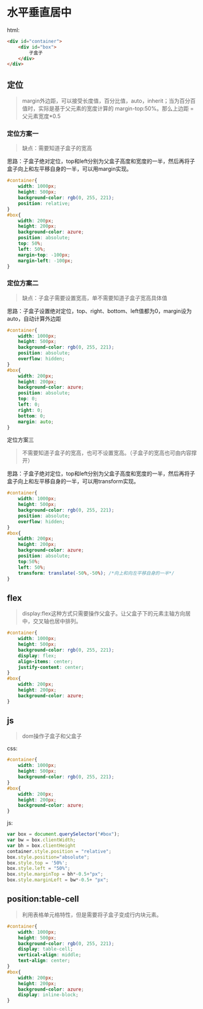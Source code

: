# 水平垂直居中

html:

```html
<div id="container">
    <div id="box">
        子盒子
    </div>
</div>
```

## 定位
> margin外边距，可以接受长度值，百分比值，auto，inherit；当为百分百值时，实际是基于父元素的宽度计算的 margin-top:50%。那么上边距 = 父元素宽度*0.5
### 定位方案一

> 缺点：需要知道子盒子的宽高 

思路：子盒子绝对定位，top和left分别为父盒子高度和宽度的一半，然后再将子盒子向上和左平移自身的一半，可以用margin实现。

```css
#container{
    width: 1000px;
    height: 500px;
    background-color: rgb(0, 255, 221);
    position: relative;
}
#box{
    width: 200px;
    height: 200px;
    background-color: azure;
    position: absolute;
    top: 50%;
    left: 50%;
    margin-top: -100px;
    margin-left: -100px;
}
```

### 定位方案二

> 缺点：子盒子需要设置宽高，单不需要知道子盒子宽高具体值

思路：子盒子设置绝对定位，top、right、bottom、left值都为0，margin设为auto，自动计算外边距

```css
#container{
    width: 1000px;
    height: 500px;
    background-color: rgb(0, 255, 221);
    position: absolute;
    overflow: hidden;
}
#box{
    width: 200px;
    height: 200px;
    background-color: azure;
    position: absolute;
    top: 0;
    left: 0;
    right: 0;
    bottom: 0;
    margin: auto;
}
```

定位方案三

> 不需要知道子盒子的宽高，也可不设置宽高。（子盒子的宽高也可由内容撑开）

思路：子盒子绝对定位，top和left分别为父盒子高度和宽度的一半，然后再将子盒子向上和左平移自身的一半，可以用transform实现。

```css
#container{
    width: 1000px;
    height: 500px;
    background-color: rgb(0, 255, 221);
    position: absolute;
    overflow: hidden;
}
#box{
    width: 200px;
    height: 200px;
    background-color: azure;
    position: absolute;
    top:50%;
    left: 50%;
    transform: translate(-50%,-50%); /*向上和向左平移自身的一半*/
}
```

## flex

> display:flex这种方式只需要操作父盒子。让父盒子下的元素主轴方向居中，交叉轴也居中排列。

```css
#container{
    width: 1000px;
    height: 500px;
    background-color: rgb(0, 255, 221);
    display: flex;
    align-items: center;
    justify-content: center;
}
#box{
    width: 200px;
    height: 200px;
    background-color: azure;
}
```

## js

> dom操作子盒子和父盒子

css:

```css
#container{
    width: 1000px;
    height: 500px;
    background-color: rgb(0, 255, 221);
}
#box{
    width: 200px;
    height: 200px;
    background-color: azure;
}
```

js:

```javascript
var box = document.querySelector("#box");
var bw = box.clientWidth;
var bh = box.clientHeight
container.style.position = "relative";
box.style.position="absolute";
box.style.top = '50%';
box.style.left = "50%";
box.style.marginTop = bh*-0.5+"px";
box.style.marginLeft = bw*-0.5+ "px";
```

## position:table-cell

> 利用表格单元格特性，但是需要将子盒子变成行内块元素。

```css
#container{
    width: 1000px;
    height: 500px;
    background-color: rgb(0, 255, 221);
    display: table-cell;
    vertical-align: middle;
    text-align: center;
}
#box{
    width: 200px;
    height: 200px;
    background-color: azure;
    display: inline-block;
}
```

